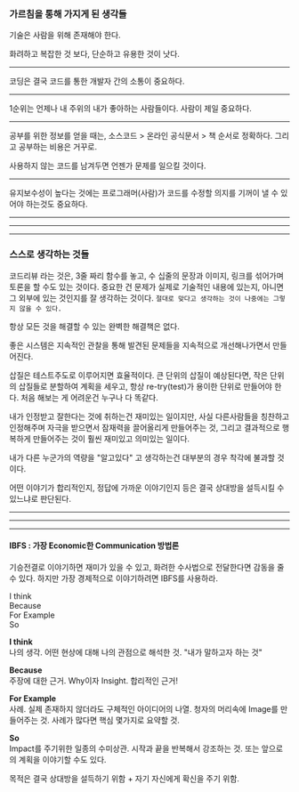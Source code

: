 ### 가르침을 통해 가지게 된 생각들

기술은 사람을 위해 존재해야 한다.  

화려하고 복잡한 것 보다, 단순하고 유용한 것이 낫다.  

---  

코딩은 결국 코드를 통한 개발자 간의 소통이 중요하다.  

---  
1순위는 언제나 내 주위의 내가 좋아하는 사람들이다. 사람이 제일 중요하다.  

---  
공부를 위한 정보를 얻을 때는, 소스코드 > 온라인 공식문서 > 책 순서로 정확하다. 그리고 공부하는 비용은 거꾸로.  

사용하지 않는 코드를 남겨두면 언젠가 문제를 일으킬 것이다.

---  
유지보수성이 높다는 것에는 프로그래머(사람)가 코드를 수정할 의지를 기꺼이 낼 수 있어야 하는것도 중요하다.



---  
---
---

### 스스로 생각하는 것들  

코드리뷰 라는 것은, 3줄 짜리 함수를 놓고, 수 십줄의 문장과 이미지, 링크를 섞어가며 토론을 할 수도 있는 것이다. 중요한 건 문제가 실제로 기술적인 내용에 있는지, 아니면 그 외부에 있는 것인지를 잘 생각하는 것이다. `절대로 맞다고 생각하는 것이 나중에는 그렇지 않을 수 있다.`

항상 모든 것을 해결할 수 있는 완벽한 해결책은 없다.  

좋은 시스템은 지속적인 관찰을 통해 발견된 문제들을 지속적으로 개선해나가면서 만들어진다.  

삽질은 테스트주도로 이루어지면 효율적이다. 큰 단위의 삽질이 예상된다면, 작은 단위의 삽질들로 분할하여 계획을 세우고, 항상 re-try(test)가 용이한 단위로 만들어야 한다. 처음 해보는 게 어려운건 누구나 다 똑같다.  

내가 인정받고 잘한다는 것에 취하는건 재미있는 일이지만, 사실 다른사람들을 칭찬하고 인정해주며 자극을 받으면서 잠재력을 끌어올리게 만들어주는 것, 그리고 결과적으로 행복하게 만들어주는 것이 훨씬 재미있고 의미있는 일이다.  

내가 다른 누군가의 역량을 "알고있다" 고 생각하는건 대부분의 경우 착각에 불과할 것이다.  

어떤 이야기가 합리적인지, 정답에 가까운 이야기인지 등은 결국 상대방을 설득시킬 수 있느냐로 판단된다.  




---  
---  
---  

#### IBFS : 가장 Economic한 Communication 방법론  
기승전결로 이야기하면 재미가 있을 수 있고, 화려한 수사법으로 전달한다면 감동을 줄 수 있다. 하지만 가장 경제적으로 이야기하려면 IBFS를 사용하라.  

I think  
Because  
For Example  
So  

**I think**  
나의 생각. 어떤 현상에 대해 나의 관점으로 해석한 것. "내가 말하고자 하는 것"  

**Because**  
주장에 대한 근거. Why이자 Insight. 합리적인 근거!  

**For Example**  
사례. 실제 존재하지 않더라도 구체적인 아이디어의 나열. 청자의 머리속에 Image를 만들어주는 것. 사례가 많다면 핵심 몇가지로 요약할 것.  

**So**  
Impact를 주기위한 일종의 수미상관. 시작과 끝을 반복해서 강조하는 것. 또는 앞으로의 계획을 이야기할 수도 있다.  

목적은 결국 상대방을 설득하기 위함 + 자기 자신에게 확신을 주기 위함.  